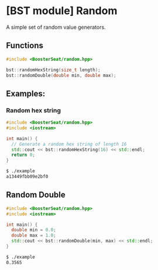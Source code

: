 # [BST module] Random

A simple set of random value generators.

## Functions
```cpp
#include <BoosterSeat/random.hpp>

bst::randomHexString(size_t length);
bst::randomDouble(double min, double max);
```

## Examples:

### Random hex string
```cpp
#include <BoosterSeat/random.hpp>
#include <iostream>

int main() {
  // Generate a random hex string of length 16
  std::cout << bst::randomHexString(16) << std::endl;
  return 0;
}
```
```sh
$ ./example
a13449fbb09e2bf0
```

## Random Double
```cpp
#include <BoosterSeat/random.hpp>
#include <iostream>

int main() {
  double min = 0.0;
  double max = 1.0;
  std::cout << bst::randomDouble(min, max) << std::endl;
}
```
```sh
$ ./example
0.3565
```